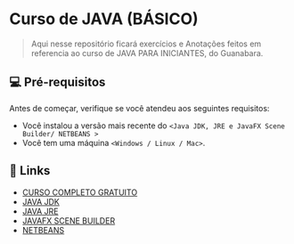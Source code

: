 # Curso de JAVA (BÁSICO)


> Aqui nesse repositório ficará exercícios e Anotações feitos em referencia ao curso de JAVA PARA INICIANTES, do Guanabara.

## 💻 Pré-requisitos

Antes de começar, verifique se você atendeu aos seguintes requisitos:

- Você instalou a versão mais recente do `<Java JDK, JRE e JavaFX Scene Builder/ NETBEANS >`
- Você tem uma máquina `<Windows / Linux / Mac>`.

## 🔗 Links
- [CURSO COMPLETO GRATUITO](https://www.cursoemvideo.com/curso/java-basico/aulas/java/)
- [JAVA JDK](https://www.oracle.com/java/technologies/javase/jdk15-archive-downloads.html)
- [JAVA JRE](https://www.oracle.com/br/java/technologies/javase/javase8-archive-downloads.html)
- [JAVAFX SCENE BUILDER](http://www.oracle.com/technetwork/java/javafxscenebuilder-1x-archive-2199384.html)
- [NETBEANS](https://www.apache.org/dyn/closer.cgi/netbeans/netbeans-installers/13/Apache-NetBeans-13-bin-windows-x64.exe)
